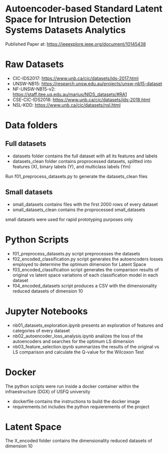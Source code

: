 # Autoencoder-based Standard Latent Space for Intrusion Detection Systems Datasets Analytics

Published Paper at: https://ieeexplore.ieee.org/document/10145438

# Raw Datasets
* CIC-IDS2017: https://www.unb.ca/cic/datasets/ids-2017.html
* UNSW-NB15: https://research.unsw.edu.au/projects/unsw-nb15-dataset
* NF-UNSW-NB15-v2: https://staff.itee.uq.edu.au/marius/NIDS_datasets/#RA1
* CSE-CIC-IDS2018: https://www.unb.ca/cic/datasets/ids-2018.html
* NSL-KDD: https://www.unb.ca/cic/datasets/nsl.html

# Data folders

## Full datasets
* datasets folder contains the full dataset with all its features and labels
* datasets_clean folder contains proprocessed datasets, splitted into features (X), binary labels (Y), and multiclass labels (Ym)
<!--  -->
Run f01_preprocess_datasets.py to generate the datasets_clean files

## Small datasets
* small_datasets contains files with the first 2000 rows of every dataset
* small_datasets_clean contains the proprocessed small_datasets
<!--  -->
small datasets were used for rapid prototyping purposes only

# Python Scripts
* f01_preprocess_datasets.py script preprocesses the datasets
* f02_encoded_classification.py script generates the autoencoders losses employed to determine the optimum dimension for Latent Space
* f03_encoded_classification script generates the comparison results of original vs latent space variations of each classification model in each dataset
* f04_encoded_datasets script produces a CSV with the dimensionality reduced datasets of dimension 10

# Jupyter Notebooks
* nb01_datasets_exploration.ipynb presents an exploration of features and categories of every dataset
* nb02_autoencoder_loss_analysis.ipynb analizes the loss of the autoencoders and searches for the optimum LS dimension
* nb03_feature_selection.ipynb summarizes the results of the original vs LS comparison and calculate the Q-value for the Wilcoxon Test

# Docker
The python scripts were run inside a docker container within the infraestructure (DGX) of USFQ university
* dockerfile contains the instructions to build the docker image
* requirements.txt includes the python requierements of the project

# Latent Space
The X_encoded folder contains the dimensionality reduced datasets of dimension 10
